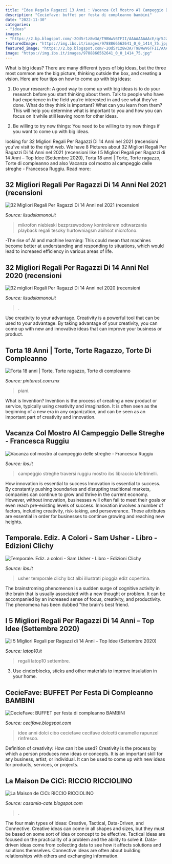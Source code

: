 ```yaml
---
title: "Idee Regalo Ragazzi 13 Anni : Vacanza Col Mostro Al Campeggio Delle Streghe"
description: "Ceciefave: buffet per festa di compleanno bambini"
date: "2022-11-30"
categories:
- "ideas"
images:
- "https://2.bp.blogspot.com/-2Od5r1z8w3A/T9BWwV6TFII/AAAAAAAAAcE/qr5Jzx-cLK0/s1600/DSC_4045.JPG"
featuredImage: "https://img.ibs.it/images/9788866562641_0_0_1414_75.jpg"
featured_image: "https://2.bp.blogspot.com/-2Od5r1z8w3A/T9BWwV6TFII/AAAAAAAAAcE/qr5Jzx-cLK0/s1600/DSC_4045.JPG"
image: "https://img.ibs.it/images/9788866562641_0_0_1414_75.jpg"
---
```



What is big ideas?
There are many different types of big ideas, but the three most common are the big picture, thinking outside the box, and creating a vision. Here are four tips on how to come up with big ideas:
1. Do your research: A good way to come up with big ideas is to do your research before you start thinking about them. Talk to people who have had experience in the field you’re interested in and see what they’ve done. What do they think is important? What can you learn from them? This will help you determine what is important to you and how you can focus on it while still leaving room for other ideas.

2. Be willing to try new things: You need to be willing to try new things if you want to come up with big ideas.

	

		
looking for 32 Migliori Regali Per Ragazzi Di 14 Anni nel 2021 (recensioni you've visit to the right web. We have 8 Pictures about 32 Migliori Regali Per Ragazzi Di 14 Anni nel 2021 (recensioni like I 5 Migliori Regali per Ragazzi di 14 Anni – Top Idee (Settembre 2020), Torta 18 anni | Torte, Torte ragazzo, Torte di compleanno and also Vacanza col mostro al campeggio delle streghe - Francesca Ruggiu. Read more:
		
    
## 32 Migliori Regali Per Ragazzi Di 14 Anni Nel 2021 (recensioni

<img loading=lazy src="https://m.media-amazon.com/images/I/41YJP2gfZjS._SL500_.jpg" onerror="this.onerror=null;this.src='https://tse3.mm.bing.net/th?id=OIP.L7bAwymhiMtaLL-iMlPqCwHaHa&amp;pid=15.1';" alt="32 Migliori Regali Per Ragazzi Di 14 Anni nel 2021 (recensioni">

_Source: ilsudsiamonoi.it_

>mikrofon niebieski bezprzewodowy kontrolerem odtwarzania playback regali tesoky hurtowniagsm abihsot microfono. 

	

-The rise of AI and machine learning: This could mean that machines become better at understanding and responding to situations, which would lead to increased efficiency in various areas of life.

    
## 32 Migliori Regali Per Ragazzi Di 14 Anni Nel 2020 (recensioni

<img loading=lazy src="https://m.media-amazon.com/images/I/41inCoqcz9L.jpg" onerror="this.onerror=null;this.src='https://tse4.mm.bing.net/th?id=OIP.gN526VGLE67XCusIyO7IjwHaHa&amp;pid=15.1';" alt="32 migliori Regali Per Ragazzi Di 14 Anni nel 2020 (recensioni">

_Source: ilsudsiamonoi.it_

>. 

	

Use creativity to your advantage.
Creativity is a powerful tool that can be used to your advantage. By taking advantage of your creativity, you can come up with new and innovative ideas that can improve your business or product.

    
## Torta 18 Anni | Torte, Torte Ragazzo, Torte Di Compleanno

<img loading=lazy src="https://i.pinimg.com/originals/67/f3/3e/67f33e799508108e769762877d5b991f.jpg" onerror="this.onerror=null;this.src='https://tse3.mm.bing.net/th?id=OIP.Hb85rtH_r4qUjNNn4ZkejAHaNM&amp;pid=15.1';" alt="Torta 18 anni | Torte, Torte ragazzo, Torte di compleanno">

_Source: pinterest.com.mx_

>piani. 

	

What is Invention?
Invention is the process of creating a new product or service, typically using creativity and imagination. It is often seen as the beginning of a new era in any organization, and can be seen as an important part of creativity and innovation.

    
## Vacanza Col Mostro Al Campeggio Delle Streghe - Francesca Ruggiu

<img loading=lazy src="https://img.ibs.it/images/9788866562641_0_0_1414_75.jpg" onerror="this.onerror=null;this.src='https://tse2.mm.bing.net/th?id=OIP.orWbz39xUGgDQlK6OhiFmgHaKe&amp;pid=15.1';" alt="Vacanza col mostro al campeggio delle streghe - Francesca Ruggiu">

_Source: ibs.it_

>campeggio streghe traversi ruggiu mostro ibs libraccio lafeltrinelli. 

	

How innovation is essential to success
Innovation is essential to success. By constantly pushing boundaries and disrupting traditional markets, companies can continue to grow and thrive in the current economy. However, without innovation, businesses will often fail to meet their goals or even reach pre-existing levels of success. Innovation involves a number of factors, including creativity, risk-taking, and perseverance. These attributes are essential in order for businesses to continue growing and reaching new heights.

    
## Temporale. Ediz. A Colori - Sam Usher - Libro - Edizioni Clichy

<img loading=lazy src="https://img.ibs.it/images/9788867997558_0_221_0_75.jpg" onerror="this.onerror=null;this.src='https://tse1.mm.bing.net/th?id=OIP.kzyNbIIFWqIw6hQ_DxI6NgAAAA&amp;pid=15.1';" alt="Temporale. Ediz. a colori - Sam Usher - Libro - Edizioni Clichy">

_Source: ibs.it_

>usher temporale clichy bct albi illustrati pioggia ediz copertina. 

	

The brainstroming phenomenon is a sudden surge of cognitive activity in the brain that is usually associated with a new thought or problem. It can be accompanied by an increased sense of focus, creativity, and productivity. The phenomena has been dubbed "the brain's best friend.

    
## I 5 Migliori Regali Per Ragazzi Di 14 Anni – Top Idee (Settembre 2020)

<img loading=lazy src="https://latop10.it/wp-content/uploads/2019/06/migliori-regali-per-ragazzi-di-14-anni.jpg" onerror="this.onerror=null;this.src='https://tse3.mm.bing.net/th?id=OIP.5cJW6DOBX0_f3fL9hnz6ygAAAA&amp;pid=15.1';" alt="I 5 Migliori Regali per Ragazzi di 14 Anni – Top Idee (Settembre 2020)">

_Source: latop10.it_

>regali latop10 settembre. 

	

3. Use cinderblocks, sticks and other materials to improve insulation in your home.

    
## CecieFave: BUFFET Per Festa Di Compleanno BAMBINI

<img loading=lazy src="http://2.bp.blogspot.com/-j23FVOwQJgU/UYgPHGh4TDI/AAAAAAAALHQ/QOdhxs1Nl4A/s1600/CCEBD34A-46D4-439C-A07C-45FEF612E8A8.JPG" onerror="this.onerror=null;this.src='https://tse2.mm.bing.net/th?id=OIP.sQd7nQgUmxJzpEyOZzuxpQHaLG&amp;pid=15.1';" alt="CecieFave: BUFFET per festa di compleanno BAMBINI">

_Source: cecifave.blogspot.com_

>idee anni dolci cibo ceciefave cecifave dolcetti caramelle rapunzel rinfresco. 

	

Definition of creativity: How can it be used?
Creativity is the process by which a person produces new ideas or concepts. It is an important skill for any business, artist, or individual. It can be used to come up with new ideas for products, services, or projects.

    
## La Maison De CìCì: RICCIO RICCIOLINO

<img loading=lazy src="https://2.bp.blogspot.com/-2Od5r1z8w3A/T9BWwV6TFII/AAAAAAAAAcE/qr5Jzx-cLK0/s1600/DSC_4045.JPG" onerror="this.onerror=null;this.src='https://tse1.mm.bing.net/th?id=OIP.HCMh-oJBhDFccq3yZU6O8wHaE8&amp;pid=15.1';" alt="La Maison de CìCì: RICCIO RICCIOLINO">

_Source: casamia-cate.blogspot.com_

>. 

	

The four main types of ideas: Creative, Tactical, Data-Driven, and Connective.
Creative ideas can come in all shapes and sizes, but they must be based on some sort of idea or concept to be effective. Tactical ideas are focused on the practicality of a problem and the ability to solve it. Data-driven ideas come from collecting data to see how it affects solutions and solutions themselves. Connective ideas are often about building relationships with others and exchanging information.

